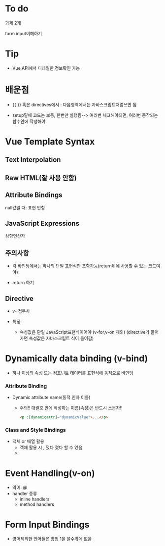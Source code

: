 # To do

과제 2개

form input이해하기



# Tip

* Vue API에서 디테일한 정보확인 가능



# 배운점

* {{ }} 혹은  directives에서 : 다음영역에서는 자바스크립트처럼쓰면 됨 

* setup밑에 코드는 보통, 한번만 실행됨--> 여러번 체크해야되면, 여러번 동작되는 함수안에 작성해야



# Vue Template Syntax

## Text Interpolation

## Raw HTML(잘 사용 안함)

## Attribute Bindings

null값일 때: 표현 안함

## JavaScript Expressions

삼항연산자



## 주의사항

* 각 바인딩에서는 하나의 단일 표현식만 포함가능(return뒤에 사용할 수 있는 코드여야)

* return 하기

## Directive

* v- 접두사

* 특징:

  * 속성값은 단일 JavaScript표현식이어야 (v-for,v-on 제외) (directive가 들어가면 속성값은 자바스크립트 식이 들어감)

  

# Dynamically data binding (v-bind)

* 하나 이상의 속성 또는 컴포넌트 데이터를 표현식에 동적으로 바인딩

### Attribute Binding

* Dynamic attribute name(동적 인자 이름)

  * 주의!! 대괄호 안에 작성하는 이름(속성)은 반드시 소문자!!

    ```html
    <p :[dynamicattr]="dynamicValue">...</p>
    ```


### Class and Style Bindings

* 객체 or 배열 활용
  * 객체 활용 시 , 껐다 켰다 할 수 있음
  * 



# Event Handling(v-on)

* 약어: @
* handler 종류
  * inline handlers
  * method handlers

# Form Input Bindings

* 영어제외한 언어들은 방법 1을 쓸수밖에 없음
